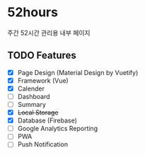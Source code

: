 # 52hours

주간 52시간 관리용 내부 페이지

## TODO Features

- [x] Page Design (Material Design by Vuetify)
- [x] Framework (Vue)
- [x] Calender
- [ ] Dashboard
- [ ] Summary
- [x] ~~Local Storage~~
- [x] Database (Firebase)
- [ ] Google Analytics Reporting
- [ ] PWA
- [ ] Push Notification
